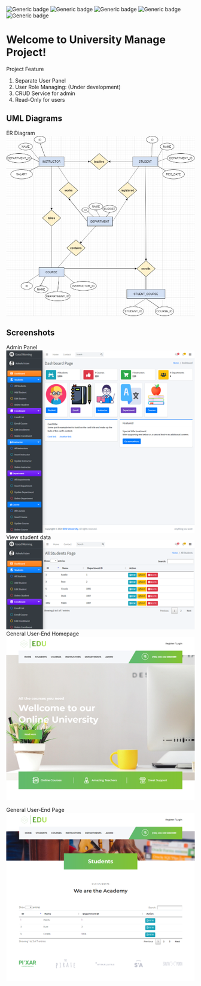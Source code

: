 ![Generic badge](https://img.shields.io/badge/ASP.NETCore-v3.0-success.svg) ![Generic badge](https://img.shields.io/badge/EntityFrameworkCore-v3.0-green.svg) ![Generic badge](https://img.shields.io/badge/C%23-v8.0-blueviolet.svg) ![Generic badge](https://img.shields.io/badge/Size-95.6mb-informational.svg) ![Generic badge](https://img.shields.io/badge/errors-0-success.svg)
# Welcome to University Manage Project!
Project Feature
 1. Separate User Panel
 2. User Role Managing: (Under development)
 3. CRUD Service for admin
 4. Read-Only for users

## UML Diagrams
ER Diagram
![enter image description here](https://raw.githubusercontent.com/ashrafulais/University-Manage/dev/external/ER-Diagram.png)

## Screenshots
Admin Panel
![enter image description here](https://github.com/ashrafulais/University-Manage/blob/dev/external/SSAdmin.png?raw=true)
View student data
![enter image description here](https://github.com/ashrafulais/University-Manage/blob/dev/external/SSAdminStudentsList.png?raw=true)
General User-End Homepage
![enter image description here](https://github.com/ashrafulais/University-Manage/blob/dev/external/SSHomepage.png?raw=true)

General User-End Page
![enter image description here](https://github.com/ashrafulais/University-Manage/blob/dev/external/SSPage.png?raw=true)
